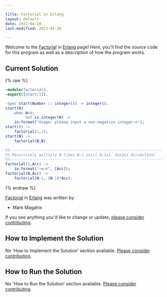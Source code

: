 ```yaml
---

title: Factorial in Erlang
layout: default
date: 2022-04-28
last-modified: 2023-01-29

---
```


Welcome to the [Factorial](https://sampleprograms.io/projects/factorial) in [Erlang](https://sampleprograms.io/languages/erlang) page! Here, you'll find the source code for this program as well as a description of how the program works.

## Current Solution

{% raw %}

```erlang
-module(factorial).
-export([start/1]).

-spec start(Number :: integer()) -> integer().
start(N) 
    when N<0;
         not is_integer(N) ->
    io:format("Usage: please input a non-negative integer~n");
start(0) ->
    factorial(1,1);
start(N) ->
    factorial(N,N).

%%--------------------------------------------------------------------
%% Recursively multiply N times N-1 until N-1=1. Output Accumulator
%%--------------------------------------------------------------------
factorial(1,Acc) ->
    io:format("~w~n", [Acc]);
factorial(N,Acc) ->
    factorial(N-1, (N-1)*Acc).
```

{% endraw %}

[Factorial](https://sampleprograms.io/projects/factorial) in [Erlang](https://sampleprograms.io/languages/erlang) was written by:

- Mark Magahis

If you see anything you'd like to change or update, [please consider contributing](https://github.com/TheRenegadeCoder/sample-programs).

## How to Implement the Solution

No 'How to Implement the Solution' section available. [Please consider contributing](https://github.com/TheRenegadeCoder/sample-programs-website).

## How to Run the Solution

No 'How to Run the Solution' section available. [Please consider contributing](https://github.com/TheRenegadeCoder/sample-programs-website).